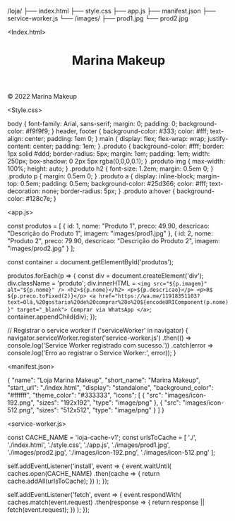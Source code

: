 /loja/
├── index.html
├── style.css
├── app.js
├── manifest.json
├── service-worker.js
└── /images/
    ├── prod1.jpg
    └── prod2.jpg

<Index.html>

<HTML>

<!DOCTYPE html>
<html lang="pt-BR">
<head>
  <meta charset="UTF-8" />
  <meta name="viewport" content="width=device-width, initial-scale=1.0" />
  <title>Loja Marina Makeup</title>
  <link rel="stylesheet" href="style.css" />
  <link rel="manifest" href="manifest.json" />
  <meta name="theme-color" content="#ffffff" />
</head>
<body>
  <header>
    <h1>Marina Makeup</h1>
  </header>
  <main id="produtos"></main>
  <footer>
    <p>&copy; 2022 Marina Makeup</p>
  </footer>
  <script src="app.js"></script>
</body>
</html>

<Style.css>

<css>

body {
  font-family: Arial, sans-serif;
  margin: 0;
  padding: 0;
  background-color: #f9f9f9;
}
header, footer {
  background-color: #333;
  color: #fff;
  text-align: center;
  padding: 1em 0;
}
main {
  display: flex;
  flex-wrap: wrap;
  justify-content: center;
  padding: 1em;
}
.produto {
  background-color: #fff;
  border: 1px solid #ddd;
  border-radius: 5px;
  margin: 1em;
  padding: 1em;
  width: 250px;
  box-shadow: 0 2px 5px rgba(0,0,0,0.1);
}
.produto img {
  max-width: 100%;
  height: auto;
}
.produto h2 {
  font-size: 1.2em;
  margin: 0.5em 0;
}
.produto p {
  margin: 0.5em 0;
}
.produto a {
  display: inline-block;
  margin-top: 0.5em;
  padding: 0.5em;
  background-color: #25d366;
  color: #fff;
  text-decoration: none;
  border-radius: 5px;
}
.produto a:hover {
  background-color: #128c7e;
}


<app.js>

<javascript>

const produtos = [
  {
    id: 1,
    nome: "Produto 1",
    preco: 49.90,
    descricao: "Descrição do Produto 1",
    imagem: "images/prod1.jpg"
  },
  {
    id: 2,
    nome: "Produto 2",
    preco: 79.90,
    descricao: "Descrição do Produto 2",
    imagem: "images/prod2.jpg"
  }
];

const container = document.getElementById('produtos');

produtos.forEach(p => {
  const div = document.createElement('div');
  div.className = 'produto';
  div.innerHTML = `
    <img src="${p.imagem}" alt="${p.nome}" />
    <h2>${p.nome}</h2>
    <p>${p.descricao}</p>
    <p>R$ ${p.preco.toFixed(2)}</p>
    <a href="https://wa.me/11918351103?text=Olá,%20gostaria%20de%20comprar%20o%20${encodeURIComponent(p.nome)}" target="_blank">
      Comprar via WhatsApp
    </a>
  `;
  container.appendChild(div);
});

// Registrar o service worker
if ('serviceWorker' in navigator) {
  navigator.serviceWorker.register('service-worker.js')
    .then(() => console.log('Service Worker registrado com sucesso.'))
    .catch(error => console.log('Erro ao registrar o Service Worker:', error));
}

<manifest.json>


<JSON>

{
  "name": "Loja Marina Makeup",
  "short_name": "Marina Makeup",
  "start_url": "./index.html",
  "display": "standalone",
  "background_color": "#ffffff",
  "theme_color": "#333333",
  "icons": [
    {
      "src": "images/icon-192.png",
      "sizes": "192x192",
      "type": "image/png"
    },
    {
      "src": "images/icon-512.png",
      "sizes": "512x512",
      "type": "image/png"
    }
  ]
}


<service-worker.js>

const CACHE_NAME = 'loja-cache-v1';
const urlsToCache = [
  './',
  './index.html',
  './style.css',
  './app.js',
  './images/prod1.jpg',
  './images/prod2.jpg',
  './images/icon-192.png',
  './images/icon-512.png'
];

self.addEventListener('install', event => {
  event.waitUntil(
    caches.open(CACHE_NAME)
      .then(cache => {
        return cache.addAll(urlsToCache);
      })
  );
});

self.addEventListener('fetch', event => {
  event.respondWith(
    caches.match(event.request)
      .then(response => {
        return response || fetch(event.request);
      })
  );
});
